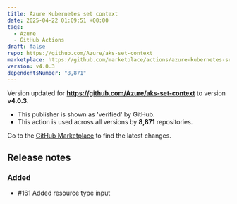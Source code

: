 ```yaml
---
title: Azure Kubernetes set context
date: 2025-04-22 01:09:51 +00:00
tags:
  - Azure
  - GitHub Actions
draft: false
repo: https://github.com/Azure/aks-set-context
marketplace: https://github.com/marketplace/actions/azure-kubernetes-set-context
version: v4.0.3
dependentsNumber: "8,871"
---
```



Version updated for **https://github.com/Azure/aks-set-context** to version **v4.0.3**.
- This publisher is shown as 'verified' by GitHub.
- This action is used across all versions by **8,871** repositories.

Go to the [GitHub Marketplace](https://github.com/marketplace/actions/azure-kubernetes-set-context) to find the latest changes.

## Release notes

### Added

- #161 Added resource type input
